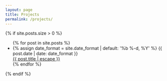 ```yaml
---
layout: page
title: Projects
permalink: /projects/
---
```

{% if site.posts.size > 0 %}
<ul class='posts'>
  {% for post in site.posts %}
  <li class='posts__item'>
    <time class='posts__date' datetime='{{ post.date | date_to_xmlschema }}'>
      {% assign date_format = site.date_format | default: '%b %-d, %Y' %}
      {{ post.date | date: date_format }}
    </time>
    <div class='posts__title'>
      <a class='posts__link' href='{{ post.url | relative_url }}'>
        {{ post.title | escape }}
      </a>
    </div>
  </li>
  {% endfor %}
</ul>
{% endif %}
